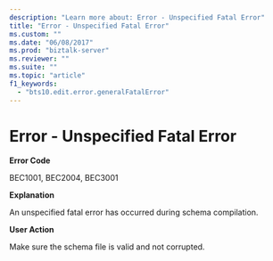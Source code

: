 ```yaml
---
description: "Learn more about: Error - Unspecified Fatal Error"
title: "Error - Unspecified Fatal Error"
ms.custom: ""
ms.date: "06/08/2017"
ms.prod: "biztalk-server"
ms.reviewer: ""
ms.suite: ""
ms.topic: "article"
f1_keywords: 
  - "bts10.edit.error.generalFatalError"
---
```

# Error - Unspecified Fatal Error
**Error Code**  
  
 BEC1001, BEC2004, BEC3001  
  
 **Explanation**  
  
 An unspecified fatal error has occurred during schema compilation.  
  
 **User Action**  
  
 Make sure the schema file is valid and not corrupted.
